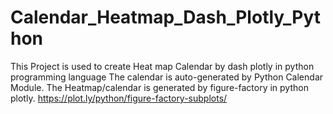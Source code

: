 # Calendar_Heatmap_Dash_Plotly_Python
This Project is used to create Heat map Calendar by dash plotly in python programming language
The calendar is auto-generated by Python Calendar Module. 
The Heatmap/calendar is generated by figure-factory in python plotly. https://plot.ly/python/figure-factory-subplots/
